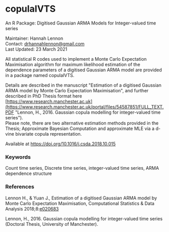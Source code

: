 # copulaIVTS 
An R Package: Digitised Gaussian ARMA Models for Integer-valued time series


Maintainer: Hannah Lennon  
Contact: drhannahlennon@gmail.com  
Last Updated: 23 March 2021  
       

 
 
All statistical R codes used to implement a Monte Carlo Expectation Maximisation algorithm for maximum likelihood estimation of the dependence parameters of a digitised Gaussian ARMA model are provided in a package named copulaIVTS. 

Details are described in the manuscript "Estimation of a digitised Gaussian ARMA model by Monte Carlo Expectation Maximisation", and further described in PhD Thesis format here [https://www.research.manchester.ac.uk](https://www.research.manchester.ac.uk/portal/files/54587851/FULL_TEXT.PDF "Lennon, H., 2016. Gaussian copula modelling for integer-valued time series").   
Please note, there are two alternative estimation methods provided in the Thesis; Approximate Bayesian Computation and approximate MLE via a d-vine bivariate copula representation.

Available at https://doi.org/10.1016/j.csda.2018.10.015    



### Keywords   
Count time series, Discrete time series, integer-valued time series, ARMA dependence structure    





### References  
Lennon H., & Yuan J., Estimation of a digitised Gaussian ARMA model by Monte Carlo Expectation Maximisation, Computational Statistics & Data Analysis 2018;8:[e020683](https://www.sciencedirect.com/science/article/abs/pii/S0167947318302767 "Lennon H., & Yuan J." )      

Lennon, H., 2016. Gaussian copula modelling for integer-valued time series (Doctoral Thesis, University of Manchester).    

